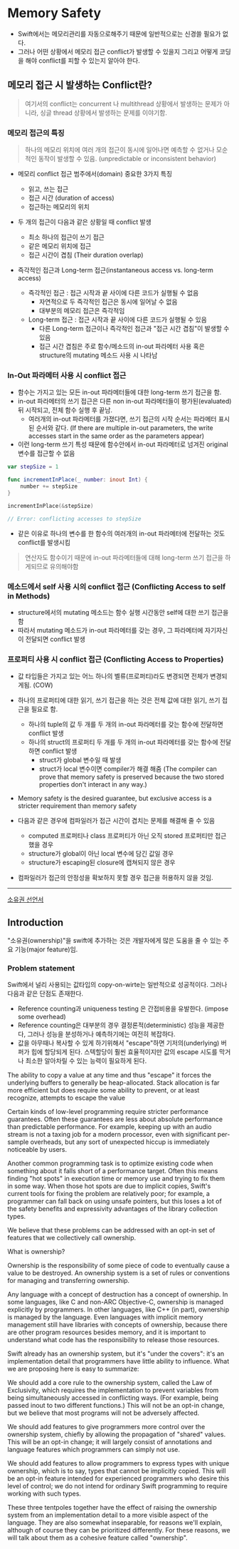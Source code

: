 

# Memory Safety

* Swift에서는 메모리관리를 자동으로해주기 때문에 일반적으로는 신경쓸 필요가 없다.
* 그러나 어떤 상황에서 메모리 접근 conflict가 발생할 수 있을지 그리고 어떻게 코딩을 해야 conflict를 피할 수 있는지 알아야 한다.

## 메모리 접근 시 발생하는 Conflict란?

> 여기서의 conflict는 concurrent 나 multithread 상황에서 발생하는 문제가 아니라, 
> 싱글 thread 상황에서 발생하는 문제를 이야기함. 

### 메모리 접근의 특징

> 하나의 메모리 위치에 여러 개의 접근이 동시에 일어나면 예측할 수 없거나 모순적인 동작이 발생할 수 있음.
> (unpredictable or inconsistent behavior) 

* 메모리 conflict 접근 범주에서(domain) 중요한 3가지 특징
	* 읽고, 쓰는 접근
	* 접근 시간 (duration of access)
	* 접근하는 메모리의 위치

* 두 개의 접근이 다음과 같은 상황일 때 conflict 발생
	* 최소 하나의 접근이 쓰기 접근
	* 같은 메모리 위치에 접근
	* 접근 시간이 겹침 (Their duration overlap)

* 즉각적인 접근과 Long-term 접근(instantaneous access vs. long-term access)
	* 즉각적인 접근 : 접근 시작과 끝 사이에 다른 코드가 실행될 수 없음
		* 자연적으로 두 즉각적인 접근은 동시에 일어날 수 없음
		* 대부분의 메모리 접근은 즉각적임
	* Long-term 접근 : 접근 시작과 끝 사이에 다른 코드가 실행될 수 있음
		* 다른 Long-term 접근이나 즉각적인 접근과 "접근 시간 겹침"이 발생할 수 있음
		* 접근 시간 겹침은 주로 함수/메소드의 in-out 파라메터 사용 혹은 structure의 mutating 메소드 사용 시 나타남

### In-Out 파라메터 사용 시 conflict 접근

* 함수는 가지고 있는 모든 in-out 파라메터들에 대한 long-term 쓰기 접근을 함.
* in-out 파라메터의 쓰기 접근은 다른 non in-out 파라메터들이 평가된(evaluated) 뒤 시작되고, 전체 함수 실행 후 끝남.
	* 여러개의 in-out 파라메터를 가졌다면, 쓰기 접근의 시작 순서는 파라메터 표시된 순서와 같다.
	  (If there are multiple in-out parameters, the write accesses start in the same order as the parameters appear)
* 이런 long-term 쓰기 특성 때문에 함수안에서 in-out 파라메터로 넘겨진 original 변수를 접근할 수 없음

```swift
var stepSize = 1

func incrementInPlace(_ number: inout Int) {
	number += stepSize
}

incrementInPlace(&stepSize)

// Error: conflicting accesses to stepSize
```

* 같은 이유로 하나의 변수를 한 함수의 여러개의 in-out 파라메터에 전달하는 것도 conflict를 발생시킴

> 연산자도 함수이기 때문에 in-out 파라메터들에 대해 long-term 쓰기 접근을 하게되므로 유의해야함


### 메소드에서 self 사용 시의 conflict 접근 (Conflicting Access to self in Methods)

* structure에서의 mutating 메소드는 함수 실행 시간동안 self에 대한 쓰기 접근을 함
* 따라서 mutating 메소드가 in-out 파라메터를 갖는 경우, 그 파라메터에 자기자신이 전달되면 conflict 발생

### 프로퍼티 사용 시 conflict 접근 (Conflicting Access to Properties)

* 값 타입들은 가지고 있는 어느 하나의 벨류(프로퍼티)라도 변경되면 전체가 변경되게됨. (COW)
* 하나의 프로퍼티에 대한 읽기, 쓰기 접근을 하는 것은 전체 값에 대한 읽기, 쓰기 접근을 필요로 함.
	* 하나의 tuple의 값 두 개를 두 개의 in-out 파라메터를 갖는 함수에 전달하면 conflict 발생
	* 하나의 struct의 프로퍼티 두 개를 두 개의 in-out 파라메터를 갖는 함수에 전달하면 conflict 발생
		* struct가 global 변수일 때 발생
		* struct가 local 변수이면 compiler가 해결 해줌 (The compiler can prove that memory safety is preserved because the two stored properties don't interact in any way.)

* Memory safety is the desired guarantee, but exclusive access is a stricter requirement than memory safety
* 다음과 같은 경우에 컴파일러가 접근 시간이 겹치는 문제를 해결해 줄 수 있음
	* computed 프로퍼티나 class 프로퍼티가 아닌 오직 stored 프로퍼티만 접근했을 경우
	* structure가 global이 아닌 local 변수에 담긴 값일 경우
	* structure가 escaping된 closure에 캡쳐되지 않은 경우
 * 컴파일러가 접근의 안정성을 확보하지 못할 경우 접근을 허용하지 않을 것임.


---

[소유권 선언서](https://github.com/apple/swift/blob/master/docs/OwnershipManifesto.md)

## Introduction
"소유권(ownership)"을 swift에 추가하는 것은 개발자에게 많은 도움을 줄 수 있는 주요 기능(major feature)임.


### Problem statement
Swift에서 널리 사용되는 값타입의 copy-on-wirte는 일반적으로 성공적이다. 
그러나 다음과 같은 단점도 존재한다.
* Reference counting과 uniqueness testing 은 간접비용을 유발한다. (impose some overhead)
* Reference counting은 대부분의 경우 결정론적(deterministic) 성능을 제공한다, 그러나 성능을 분성하거나 예측하기에는 여전히 복잡하다.
* 값을 아무때나 복사할 수 있게 하기위해서 "escape"하면 기저의(underlying) 버퍼가 힙에 할당되게 된다. 스텍할당이 훨씬 효율적이지만 값의 escape 시도를 막거나 최소한 알아차릴 수 있는 능력이 필요하게 된다. 

The ability to copy a value at any time and thus "escape" it forces the underlying buffers to generally be heap-allocated. Stack allocation is far more efficient but does require some ability to prevent, or at least recognize, attempts to escape the value


Certain kinds of low-level programming require stricter performance guarantees. Often these guarantees are less about absolute performance than predictable performance. For example, keeping up with an audio stream is not a taxing job for a modern processor, even with significant per-sample overheads, but any sort of unexpected hiccup is immediately noticeable by users.

Another common programming task is to optimize existing code when something about it falls short of a performance target. Often this means finding "hot spots" in execution time or memory use and trying to fix them in some way. When those hot spots are due to implicit copies, Swift's current tools for fixing the problem are relatively poor; for example, a programmer can fall back on using unsafe pointers, but this loses a lot of the safety benefits and expressivity advantages of the library collection types.

We believe that these problems can be addressed with an opt-in set of features that we collectively call ownership.

What is ownership?

Ownership is the responsibility of some piece of code to eventually cause a value to be destroyed. An ownership system is a set of rules or conventions for managing and transferring ownership.

Any language with a concept of destruction has a concept of ownership. In some languages, like C and non-ARC Objective-C, ownership is managed explicitly by programmers. In other languages, like C++ (in part), ownership is managed by the language. Even languages with implicit memory management still have libraries with concepts of ownership, because there are other program resources besides memory, and it is important to understand what code has the responsibility to release those resources.

Swift already has an ownership system, but it's "under the covers": it's an implementation detail that programmers have little ability to influence. What we are proposing here is easy to summarize:

We should add a core rule to the ownership system, called the Law of Exclusivity, which requires the implementation to prevent variables from being simultaneously accessed in conflicting ways. (For example, being passed inout to two different functions.) This will not be an opt-in change, but we believe that most programs will not be adversely affected.

We should add features to give programmers more control over the ownership system, chiefly by allowing the propagation of "shared" values. This will be an opt-in change; it will largely consist of annotations and language features which programmers can simply not use.

We should add features to allow programmers to express types with unique ownership, which is to say, types that cannot be implicitly copied. This will be an opt-in feature intended for experienced programmers who desire this level of control; we do not intend for ordinary Swift programming to require working with such types.

These three tentpoles together have the effect of raising the ownership system from an implementation detail to a more visible aspect of the language. They are also somewhat inseparable, for reasons we'll explain, although of course they can be prioritized differently. For these reasons, we will talk about them as a cohesive feature called "ownership".


